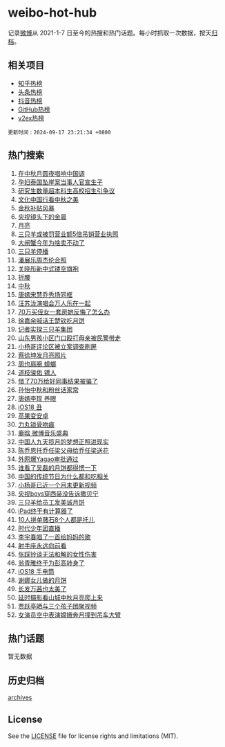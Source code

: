 # weibo-hot-hub

记录[微博](https://www.weibo.com)从 2021-1-7 日至今的热搜和热门话题。每小时抓取一次数据，按天[归档](archives)。

## 相关项目

- [知乎热榜](https://github.com/snaildev/zhihu-hot-hub)
- [头条热榜](https://github.com/snaildev/toutiao-hot-hub)
- [抖音热榜](https://github.com/snaildev/douyin-hot-hub)
- [GitHub热榜](https://github.com/snaildev/github-hot-hub)
- [v2ex热榜](https://github.com/snaildev/v2ex-hot-hub)


`更新时间：2024-09-17 23:21:34 +0800`

## 热门搜索

1. [在中秋月圆夜唱响中国调](https://m.weibo.cn/search?containerid=100103type%3D1%26t%3D10%26q%3D%23%E5%9C%A8%E4%B8%AD%E7%A7%8B%E6%9C%88%E5%9C%86%E5%A4%9C%E5%94%B1%E5%93%8D%E4%B8%AD%E5%9B%BD%E8%B0%83%23&stream_entry_id=51&isnewpage=1&extparam=seat%3D1%26cate%3D10103%26q%3D%2523%25E5%259C%25A8%25E4%25B8%25AD%25E7%25A7%258B%25E6%259C%2588%25E5%259C%2586%25E5%25A4%259C%25E5%2594%25B1%25E5%2593%258D%25E4%25B8%25AD%25E5%259B%25BD%25E8%25B0%2583%2523%26dgr%3D0%26filter_type%3Drealtimehot%26stream_entry_id%3D51%26c_type%3D51%26pos%3D0%26display_time%3D1726586493%26pre_seqid%3D17265864934320123658797)
1. [孕妇泰国坠崖案当事人官宣生子](https://m.weibo.cn/search?containerid=100103type%3D1%26t%3D10%26q%3D%23%E5%AD%95%E5%A6%87%E6%B3%B0%E5%9B%BD%E5%9D%A0%E5%B4%96%E6%A1%88%E5%BD%93%E4%BA%8B%E4%BA%BA%E5%AE%98%E5%AE%A3%E7%94%9F%E5%AD%90%23&stream_entry_id=31&isnewpage=1&extparam=seat%3D1%26realpos%3D1%26q%3D%2523%25E5%25AD%2595%25E5%25A6%2587%25E6%25B3%25B0%25E5%259B%25BD%25E5%259D%25A0%25E5%25B4%2596%25E6%25A1%2588%25E5%25BD%2593%25E4%25BA%258B%25E4%25BA%25BA%25E5%25AE%2598%25E5%25AE%25A3%25E7%2594%259F%25E5%25AD%2590%2523%26dgr%3D0%26filter_type%3Drealtimehot%26c_type%3D31%26flag%3D2%26band_rank%3D1%26cate%3D5001%26stream_entry_id%3D31%26lcate%3D5001%26pos%3D0%26display_time%3D1726586493%26pre_seqid%3D17265864934320123658797)
1. [研究生数量超本科生高校招生引争议](https://m.weibo.cn/search?containerid=100103type%3D1%26t%3D10%26q%3D%23%E7%A0%94%E7%A9%B6%E7%94%9F%E6%95%B0%E9%87%8F%E8%B6%85%E6%9C%AC%E7%A7%91%E7%94%9F%E9%AB%98%E6%A0%A1%E6%8B%9B%E7%94%9F%E5%BC%95%E4%BA%89%E8%AE%AE%23&stream_entry_id=31&isnewpage=1&extparam=seat%3D1%26realpos%3D2%26q%3D%2523%25E7%25A0%2594%25E7%25A9%25B6%25E7%2594%259F%25E6%2595%25B0%25E9%2587%258F%25E8%25B6%2585%25E6%259C%25AC%25E7%25A7%2591%25E7%2594%259F%25E9%25AB%2598%25E6%25A0%25A1%25E6%258B%259B%25E7%2594%259F%25E5%25BC%2595%25E4%25BA%2589%25E8%25AE%25AE%2523%26dgr%3D0%26filter_type%3Drealtimehot%26c_type%3D31%26flag%3D1%26band_rank%3D2%26cate%3D5001%26stream_entry_id%3D31%26lcate%3D5001%26pos%3D1%26display_time%3D1726586493%26pre_seqid%3D17265864934320123658797)
1. [文化中国行看中秋之美](https://m.weibo.cn/search?containerid=100103type%3D1%26t%3D10%26q%3D%23%E6%96%87%E5%8C%96%E4%B8%AD%E5%9B%BD%E8%A1%8C%E7%9C%8B%E4%B8%AD%E7%A7%8B%E4%B9%8B%E7%BE%8E%23&stream_entry_id=31&isnewpage=1&extparam=seat%3D1%26realpos%3D3%26q%3D%2523%25E6%2596%2587%25E5%258C%2596%25E4%25B8%25AD%25E5%259B%25BD%25E8%25A1%258C%25E7%259C%258B%25E4%25B8%25AD%25E7%25A7%258B%25E4%25B9%258B%25E7%25BE%258E%2523%26dgr%3D0%26filter_type%3Drealtimehot%26c_type%3D31%26flag%3D0%26band_rank%3D3%26cate%3D5001%26stream_entry_id%3D31%26lcate%3D5001%26pos%3D2%26display_time%3D1726586493%26pre_seqid%3D17265864934320123658797)
1. [金秋补贴风暴](https://m.weibo.cn/search?containerid=100103type%3D1%26t%3D10%26q%3D%23%E9%87%91%E7%A7%8B%E8%A1%A5%E8%B4%B4%E9%A3%8E%E6%9A%B4%23&stream_entry_id=31&isnewpage=1&extparam=seat%3D1%26q%3D%2523%25E9%2587%2591%25E7%25A7%258B%25E8%25A1%25A5%25E8%25B4%25B4%25E9%25A3%258E%25E6%259A%25B4%2523%26dgr%3D0%26filter_type%3Drealtimehot%26adid%3D255022%26c_type%3D31%26band_rank%3D4%26cate%3D5001%26is_ad_pos%3D1%26stream_entry_id%3D31%26lcate%3D5001%26pos%3D3%26display_time%3D1726586493%26pre_seqid%3D17265864934320123658797)
1. [央视镜头下的金晨](https://m.weibo.cn/search?containerid=100103type%3D1%26t%3D10%26q%3D%23%E5%A4%AE%E8%A7%86%E9%95%9C%E5%A4%B4%E4%B8%8B%E7%9A%84%E9%87%91%E6%99%A8%23&stream_entry_id=31&isnewpage=1&extparam=seat%3D1%26realpos%3D4%26q%3D%2523%25E5%25A4%25AE%25E8%25A7%2586%25E9%2595%259C%25E5%25A4%25B4%25E4%25B8%258B%25E7%259A%2584%25E9%2587%2591%25E6%2599%25A8%2523%26dgr%3D0%26filter_type%3Drealtimehot%26c_type%3D31%26flag%3D1%26band_rank%3D4%26cate%3D5001%26stream_entry_id%3D31%26lcate%3D5001%26pos%3D4%26display_time%3D1726586493%26pre_seqid%3D17265864934320123658797)
1. [月亮](https://m.weibo.cn/search?containerid=100103type%3D1%26t%3D10%26q%3D%E6%9C%88%E4%BA%AE&stream_entry_id=31&isnewpage=1&extparam=seat%3D1%26realpos%3D5%26q%3D%25E6%259C%2588%25E4%25BA%25AE%26dgr%3D0%26filter_type%3Drealtimehot%26c_type%3D31%26flag%3D16%26band_rank%3D5%26cate%3D5001%26stream_entry_id%3D31%26lcate%3D5001%26pos%3D5%26display_time%3D1726586493%26pre_seqid%3D17265864934320123658797)
1. [三只羊或被罚营业额5倍吊销营业执照](https://m.weibo.cn/search?containerid=100103type%3D1%26t%3D10%26q%3D%23%E4%B8%89%E5%8F%AA%E7%BE%8A%E6%88%96%E8%A2%AB%E7%BD%9A%E8%90%A5%E4%B8%9A%E9%A2%9D5%E5%80%8D%E5%90%8A%E9%94%80%E8%90%A5%E4%B8%9A%E6%89%A7%E7%85%A7%23&stream_entry_id=31&isnewpage=1&extparam=seat%3D1%26realpos%3D6%26q%3D%2523%25E4%25B8%2589%25E5%258F%25AA%25E7%25BE%258A%25E6%2588%2596%25E8%25A2%25AB%25E7%25BD%259A%25E8%2590%25A5%25E4%25B8%259A%25E9%25A2%259D5%25E5%2580%258D%25E5%2590%258A%25E9%2594%2580%25E8%2590%25A5%25E4%25B8%259A%25E6%2589%25A7%25E7%2585%25A7%2523%26dgr%3D0%26filter_type%3Drealtimehot%26c_type%3D31%26flag%3D2%26band_rank%3D6%26cate%3D5001%26stream_entry_id%3D31%26lcate%3D5001%26pos%3D6%26display_time%3D1726586493%26pre_seqid%3D17265864934320123658797)
1. [大闸蟹今年为啥卖不动了](https://m.weibo.cn/search?containerid=100103type%3D1%26t%3D10%26q%3D%23%E5%A4%A7%E9%97%B8%E8%9F%B9%E4%BB%8A%E5%B9%B4%E4%B8%BA%E5%95%A5%E5%8D%96%E4%B8%8D%E5%8A%A8%E4%BA%86%23&stream_entry_id=31&isnewpage=1&extparam=seat%3D1%26realpos%3D7%26q%3D%2523%25E5%25A4%25A7%25E9%2597%25B8%25E8%259F%25B9%25E4%25BB%258A%25E5%25B9%25B4%25E4%25B8%25BA%25E5%2595%25A5%25E5%258D%2596%25E4%25B8%258D%25E5%258A%25A8%25E4%25BA%2586%2523%26dgr%3D0%26filter_type%3Drealtimehot%26c_type%3D31%26flag%3D1%26band_rank%3D7%26cate%3D5001%26stream_entry_id%3D31%26lcate%3D5001%26pos%3D7%26display_time%3D1726586493%26pre_seqid%3D17265864934320123658797)
1. [三只羊停播](https://m.weibo.cn/search?containerid=100103type%3D1%26t%3D10%26q%3D%23%E4%B8%89%E5%8F%AA%E7%BE%8A%E5%81%9C%E6%92%AD%23&stream_entry_id=31&isnewpage=1&extparam=seat%3D1%26realpos%3D8%26q%3D%2523%25E4%25B8%2589%25E5%258F%25AA%25E7%25BE%258A%25E5%2581%259C%25E6%2592%25AD%2523%26dgr%3D0%26filter_type%3Drealtimehot%26c_type%3D31%26flag%3D0%26band_rank%3D8%26cate%3D5001%26stream_entry_id%3D31%26lcate%3D5001%26pos%3D8%26display_time%3D1726586493%26pre_seqid%3D17265864934320123658797)
1. [潘展乐周杰伦合照](https://m.weibo.cn/search?containerid=100103type%3D1%26t%3D10%26q%3D%23%E6%BD%98%E5%B1%95%E4%B9%90%E5%91%A8%E6%9D%B0%E4%BC%A6%E5%90%88%E7%85%A7%23&stream_entry_id=31&isnewpage=1&extparam=seat%3D1%26realpos%3D9%26q%3D%2523%25E6%25BD%2598%25E5%25B1%2595%25E4%25B9%2590%25E5%2591%25A8%25E6%259D%25B0%25E4%25BC%25A6%25E5%2590%2588%25E7%2585%25A7%2523%26dgr%3D0%26filter_type%3Drealtimehot%26c_type%3D31%26flag%3D1%26band_rank%3D9%26cate%3D5001%26stream_entry_id%3D31%26lcate%3D5001%26pos%3D9%26display_time%3D1726586493%26pre_seqid%3D17265864934320123658797)
1. [关晓彤新中式镂空旗袍](https://m.weibo.cn/search?containerid=100103type%3D1%26t%3D10%26q%3D%23%E5%85%B3%E6%99%93%E5%BD%A4%E6%96%B0%E4%B8%AD%E5%BC%8F%E9%95%82%E7%A9%BA%E6%97%97%E8%A2%8D%23&stream_entry_id=31&isnewpage=1&extparam=seat%3D1%26realpos%3D10%26q%3D%2523%25E5%2585%25B3%25E6%2599%2593%25E5%25BD%25A4%25E6%2596%25B0%25E4%25B8%25AD%25E5%25BC%258F%25E9%2595%2582%25E7%25A9%25BA%25E6%2597%2597%25E8%25A2%258D%2523%26dgr%3D0%26filter_type%3Drealtimehot%26c_type%3D31%26flag%3D1%26band_rank%3D10%26cate%3D5001%26stream_entry_id%3D31%26lcate%3D5001%26pos%3D10%26display_time%3D1726586493%26pre_seqid%3D17265864934320123658797)
1. [折腰](https://m.weibo.cn/search?containerid=100103type%3D1%26t%3D10%26q%3D%E6%8A%98%E8%85%B0&stream_entry_id=31&isnewpage=1&extparam=seat%3D1%26realpos%3D11%26q%3D%25E6%258A%2598%25E8%2585%25B0%26dgr%3D0%26filter_type%3Drealtimehot%26c_type%3D31%26flag%3D2%26band_rank%3D11%26cate%3D5001%26stream_entry_id%3D31%26lcate%3D5001%26pos%3D11%26display_time%3D1726586493%26pre_seqid%3D17265864934320123658797)
1. [中秋](https://m.weibo.cn/search?containerid=100103type%3D1%26t%3D10%26q%3D%E4%B8%AD%E7%A7%8B&stream_entry_id=31&isnewpage=1&extparam=seat%3D1%26realpos%3D12%26q%3D%25E4%25B8%25AD%25E7%25A7%258B%26dgr%3D0%26filter_type%3Drealtimehot%26c_type%3D31%26flag%3D0%26band_rank%3D12%26cate%3D5001%26stream_entry_id%3D31%26lcate%3D5001%26pos%3D12%26display_time%3D1726586493%26pre_seqid%3D17265864934320123658797)
1. [唐嫣宋慧乔秀场同框](https://m.weibo.cn/search?containerid=100103type%3D1%26t%3D10%26q%3D%23%E5%94%90%E5%AB%A3%E5%AE%8B%E6%85%A7%E4%B9%94%E7%A7%80%E5%9C%BA%E5%90%8C%E6%A1%86%23&stream_entry_id=31&isnewpage=1&extparam=seat%3D1%26realpos%3D13%26q%3D%2523%25E5%2594%2590%25E5%25AB%25A3%25E5%25AE%258B%25E6%2585%25A7%25E4%25B9%2594%25E7%25A7%2580%25E5%259C%25BA%25E5%2590%258C%25E6%25A1%2586%2523%26dgr%3D0%26filter_type%3Drealtimehot%26c_type%3D31%26flag%3D1%26band_rank%3D13%26cate%3D5001%26stream_entry_id%3D31%26lcate%3D5001%26pos%3D13%26display_time%3D1726586493%26pre_seqid%3D17265864934320123658797)
1. [汪苏泷演唱会万人乐在一起](https://m.weibo.cn/search?containerid=100103type%3D1%26t%3D10%26q%3D%23%E6%B1%AA%E8%8B%8F%E6%B3%B7%E6%BC%94%E5%94%B1%E4%BC%9A%E4%B8%87%E4%BA%BA%E4%B9%90%E5%9C%A8%E4%B8%80%E8%B5%B7%23&stream_entry_id=31&isnewpage=1&extparam=seat%3D1%26realpos%3D14%26q%3D%2523%25E6%25B1%25AA%25E8%258B%258F%25E6%25B3%25B7%25E6%25BC%2594%25E5%2594%25B1%25E4%25BC%259A%25E4%25B8%2587%25E4%25BA%25BA%25E4%25B9%2590%25E5%259C%25A8%25E4%25B8%2580%25E8%25B5%25B7%2523%26dgr%3D0%26filter_type%3Drealtimehot%26adid%3D255385%26c_type%3D31%26flag%3D0%26band_rank%3D14%26cate%3D5001%26stream_entry_id%3D31%26lcate%3D5001%26pos%3D14%26display_time%3D1726586493%26pre_seqid%3D17265864934320123658797)
1. [70万买侄女一套房她反悔了怎么办](https://m.weibo.cn/search?containerid=100103type%3D1%26t%3D10%26q%3D%2370%E4%B8%87%E4%B9%B0%E4%BE%84%E5%A5%B3%E4%B8%80%E5%A5%97%E6%88%BF%E5%A5%B9%E5%8F%8D%E6%82%94%E4%BA%86%E6%80%8E%E4%B9%88%E5%8A%9E%23&stream_entry_id=31&isnewpage=1&extparam=seat%3D1%26realpos%3D15%26q%3D%252370%25E4%25B8%2587%25E4%25B9%25B0%25E4%25BE%2584%25E5%25A5%25B3%25E4%25B8%2580%25E5%25A5%2597%25E6%2588%25BF%25E5%25A5%25B9%25E5%258F%258D%25E6%2582%2594%25E4%25BA%2586%25E6%2580%258E%25E4%25B9%2588%25E5%258A%259E%2523%26dgr%3D0%26filter_type%3Drealtimehot%26c_type%3D31%26flag%3D0%26band_rank%3D15%26cate%3D5001%26stream_entry_id%3D31%26lcate%3D5001%26pos%3D15%26display_time%3D1726586493%26pre_seqid%3D17265864934320123658797)
1. [徐嘉余喊话王楚钦吃月饼](https://m.weibo.cn/search?containerid=100103type%3D1%26t%3D10%26q%3D%23%E5%BE%90%E5%98%89%E4%BD%99%E5%96%8A%E8%AF%9D%E7%8E%8B%E6%A5%9A%E9%92%A6%E5%90%83%E6%9C%88%E9%A5%BC%23&stream_entry_id=31&isnewpage=1&extparam=seat%3D1%26realpos%3D16%26q%3D%2523%25E5%25BE%2590%25E5%2598%2589%25E4%25BD%2599%25E5%2596%258A%25E8%25AF%259D%25E7%258E%258B%25E6%25A5%259A%25E9%2592%25A6%25E5%2590%2583%25E6%259C%2588%25E9%25A5%25BC%2523%26dgr%3D0%26filter_type%3Drealtimehot%26c_type%3D31%26flag%3D1%26band_rank%3D16%26cate%3D5001%26stream_entry_id%3D31%26lcate%3D5001%26pos%3D16%26display_time%3D1726586493%26pre_seqid%3D17265864934320123658797)
1. [记者实探三只羊集团](https://m.weibo.cn/search?containerid=100103type%3D1%26t%3D10%26q%3D%23%E8%AE%B0%E8%80%85%E5%AE%9E%E6%8E%A2%E4%B8%89%E5%8F%AA%E7%BE%8A%E9%9B%86%E5%9B%A2%23&stream_entry_id=31&isnewpage=1&extparam=seat%3D1%26realpos%3D17%26q%3D%2523%25E8%25AE%25B0%25E8%2580%2585%25E5%25AE%259E%25E6%258E%25A2%25E4%25B8%2589%25E5%258F%25AA%25E7%25BE%258A%25E9%259B%2586%25E5%259B%25A2%2523%26dgr%3D0%26filter_type%3Drealtimehot%26c_type%3D31%26flag%3D0%26band_rank%3D17%26cate%3D5001%26stream_entry_id%3D31%26lcate%3D5001%26pos%3D17%26display_time%3D1726586493%26pre_seqid%3D17265864934320123658797)
1. [山东男孩小区门口殴打母亲被民警带走](https://m.weibo.cn/search?containerid=100103type%3D1%26t%3D10%26q%3D%23%E5%B1%B1%E4%B8%9C%E7%94%B7%E5%AD%A9%E5%B0%8F%E5%8C%BA%E9%97%A8%E5%8F%A3%E6%AE%B4%E6%89%93%E6%AF%8D%E4%BA%B2%E8%A2%AB%E6%B0%91%E8%AD%A6%E5%B8%A6%E8%B5%B0%23&stream_entry_id=31&isnewpage=1&extparam=seat%3D1%26realpos%3D18%26q%3D%2523%25E5%25B1%25B1%25E4%25B8%259C%25E7%2594%25B7%25E5%25AD%25A9%25E5%25B0%258F%25E5%258C%25BA%25E9%2597%25A8%25E5%258F%25A3%25E6%25AE%25B4%25E6%2589%2593%25E6%25AF%258D%25E4%25BA%25B2%25E8%25A2%25AB%25E6%25B0%2591%25E8%25AD%25A6%25E5%25B8%25A6%25E8%25B5%25B0%2523%26dgr%3D0%26filter_type%3Drealtimehot%26c_type%3D31%26flag%3D0%26band_rank%3D18%26cate%3D5001%26stream_entry_id%3D31%26lcate%3D5001%26pos%3D18%26display_time%3D1726586493%26pre_seqid%3D17265864934320123658797)
1. [小杨哥评论区被立案调查刷屏](https://m.weibo.cn/search?containerid=100103type%3D1%26t%3D10%26q%3D%23%E5%B0%8F%E6%9D%A8%E5%93%A5%E8%AF%84%E8%AE%BA%E5%8C%BA%E8%A2%AB%E7%AB%8B%E6%A1%88%E8%B0%83%E6%9F%A5%E5%88%B7%E5%B1%8F%23&stream_entry_id=31&isnewpage=1&extparam=seat%3D1%26realpos%3D19%26q%3D%2523%25E5%25B0%258F%25E6%259D%25A8%25E5%2593%25A5%25E8%25AF%2584%25E8%25AE%25BA%25E5%258C%25BA%25E8%25A2%25AB%25E7%25AB%258B%25E6%25A1%2588%25E8%25B0%2583%25E6%259F%25A5%25E5%2588%25B7%25E5%25B1%258F%2523%26dgr%3D0%26filter_type%3Drealtimehot%26c_type%3D31%26flag%3D0%26band_rank%3D19%26cate%3D5001%26stream_entry_id%3D31%26lcate%3D5001%26pos%3D19%26display_time%3D1726586493%26pre_seqid%3D17265864934320123658797)
1. [蔡徐坤发月亮照片](https://m.weibo.cn/search?containerid=100103type%3D1%26t%3D10%26q%3D%E8%94%A1%E5%BE%90%E5%9D%A4%E5%8F%91%E6%9C%88%E4%BA%AE%E7%85%A7%E7%89%87&stream_entry_id=31&isnewpage=1&extparam=seat%3D1%26realpos%3D20%26q%3D%25E8%2594%25A1%25E5%25BE%2590%25E5%259D%25A4%25E5%258F%2591%25E6%259C%2588%25E4%25BA%25AE%25E7%2585%25A7%25E7%2589%2587%26dgr%3D0%26filter_type%3Drealtimehot%26c_type%3D31%26flag%3D0%26band_rank%3D20%26cate%3D5001%26stream_entry_id%3D31%26lcate%3D5001%26pos%3D20%26display_time%3D1726586493%26pre_seqid%3D17265864934320123658797)
1. [周也肩膀 蟑螂](https://m.weibo.cn/search?containerid=100103type%3D1%26t%3D10%26q%3D%E5%91%A8%E4%B9%9F%E8%82%A9%E8%86%80+%E8%9F%91%E8%9E%82&stream_entry_id=31&isnewpage=1&extparam=seat%3D1%26realpos%3D21%26q%3D%25E5%2591%25A8%25E4%25B9%259F%25E8%2582%25A9%25E8%2586%2580%2520%25E8%259F%2591%25E8%259E%2582%26dgr%3D0%26filter_type%3Drealtimehot%26c_type%3D31%26flag%3D0%26band_rank%3D21%26cate%3D5001%26stream_entry_id%3D31%26lcate%3D5001%26pos%3D21%26display_time%3D1726586493%26pre_seqid%3D17265864934320123658797)
1. [道枝骏佑 镖人](https://m.weibo.cn/search?containerid=100103type%3D1%26t%3D10%26q%3D%E9%81%93%E6%9E%9D%E9%AA%8F%E4%BD%91+%E9%95%96%E4%BA%BA&stream_entry_id=31&isnewpage=1&extparam=seat%3D1%26realpos%3D22%26q%3D%25E9%2581%2593%25E6%259E%259D%25E9%25AA%258F%25E4%25BD%2591%2520%25E9%2595%2596%25E4%25BA%25BA%26dgr%3D0%26filter_type%3Drealtimehot%26c_type%3D31%26flag%3D1%26band_rank%3D22%26cate%3D5001%26stream_entry_id%3D31%26lcate%3D5001%26pos%3D22%26display_time%3D1726586493%26pre_seqid%3D17265864934320123658797)
1. [借了70万给好同事结果被骗了](https://m.weibo.cn/search?containerid=100103type%3D1%26t%3D10%26q%3D%23%E5%80%9F%E4%BA%8670%E4%B8%87%E7%BB%99%E5%A5%BD%E5%90%8C%E4%BA%8B%E7%BB%93%E6%9E%9C%E8%A2%AB%E9%AA%97%E4%BA%86%23&stream_entry_id=31&isnewpage=1&extparam=seat%3D1%26realpos%3D23%26q%3D%2523%25E5%2580%259F%25E4%25BA%258670%25E4%25B8%2587%25E7%25BB%2599%25E5%25A5%25BD%25E5%2590%258C%25E4%25BA%258B%25E7%25BB%2593%25E6%259E%259C%25E8%25A2%25AB%25E9%25AA%2597%25E4%25BA%2586%2523%26dgr%3D0%26filter_type%3Drealtimehot%26c_type%3D31%26flag%3D0%26band_rank%3D23%26cate%3D5001%26stream_entry_id%3D31%26lcate%3D5001%26pos%3D23%26display_time%3D1726586493%26pre_seqid%3D17265864934320123658797)
1. [孙怡中秋和粉丝话家常](https://m.weibo.cn/search?containerid=100103type%3D1%26t%3D10%26q%3D%E5%AD%99%E6%80%A1%E4%B8%AD%E7%A7%8B%E5%92%8C%E7%B2%89%E4%B8%9D%E8%AF%9D%E5%AE%B6%E5%B8%B8&stream_entry_id=31&isnewpage=1&extparam=seat%3D1%26realpos%3D24%26q%3D%25E5%25AD%2599%25E6%2580%25A1%25E4%25B8%25AD%25E7%25A7%258B%25E5%2592%258C%25E7%25B2%2589%25E4%25B8%259D%25E8%25AF%259D%25E5%25AE%25B6%25E5%25B8%25B8%26dgr%3D0%26filter_type%3Drealtimehot%26c_type%3D31%26flag%3D1%26band_rank%3D24%26cate%3D5001%26stream_entry_id%3D31%26lcate%3D5001%26pos%3D24%26display_time%3D1726586493%26pre_seqid%3D17265864934320123658797)
1. [唐嫣李现 养眼](https://m.weibo.cn/search?containerid=100103type%3D1%26t%3D10%26q%3D%E5%94%90%E5%AB%A3%E6%9D%8E%E7%8E%B0+%E5%85%BB%E7%9C%BC&stream_entry_id=31&isnewpage=1&extparam=seat%3D1%26realpos%3D25%26q%3D%25E5%2594%2590%25E5%25AB%25A3%25E6%259D%258E%25E7%258E%25B0%2520%25E5%2585%25BB%25E7%259C%25BC%26dgr%3D0%26filter_type%3Drealtimehot%26c_type%3D31%26flag%3D0%26band_rank%3D25%26cate%3D5001%26stream_entry_id%3D31%26lcate%3D5001%26pos%3D25%26display_time%3D1726586493%26pre_seqid%3D17265864934320123658797)
1. [iOS18 丑](https://m.weibo.cn/search?containerid=100103type%3D1%26t%3D10%26q%3DiOS18+%E4%B8%91&stream_entry_id=31&isnewpage=1&extparam=seat%3D1%26realpos%3D26%26q%3DiOS18%2520%25E4%25B8%2591%26dgr%3D0%26filter_type%3Drealtimehot%26c_type%3D31%26flag%3D0%26band_rank%3D26%26cate%3D5001%26stream_entry_id%3D31%26lcate%3D5001%26pos%3D26%26display_time%3D1726586493%26pre_seqid%3D17265864934320123658797)
1. [苹果变安卓](https://m.weibo.cn/search?containerid=100103type%3D1%26t%3D10%26q%3D%E8%8B%B9%E6%9E%9C%E5%8F%98%E5%AE%89%E5%8D%93&stream_entry_id=31&isnewpage=1&extparam=seat%3D1%26realpos%3D27%26q%3D%25E8%258B%25B9%25E6%259E%259C%25E5%258F%2598%25E5%25AE%2589%25E5%258D%2593%26dgr%3D0%26filter_type%3Drealtimehot%26c_type%3D31%26flag%3D1%26band_rank%3D27%26cate%3D5001%26stream_entry_id%3D31%26lcate%3D5001%26pos%3D27%26display_time%3D1726586493%26pre_seqid%3D17265864934320123658797)
1. [力丸锁骨吻痕](https://m.weibo.cn/search?containerid=100103type%3D1%26t%3D10%26q%3D%E5%8A%9B%E4%B8%B8%E9%94%81%E9%AA%A8%E5%90%BB%E7%97%95&stream_entry_id=31&isnewpage=1&extparam=seat%3D1%26realpos%3D28%26q%3D%25E5%258A%259B%25E4%25B8%25B8%25E9%2594%2581%25E9%25AA%25A8%25E5%2590%25BB%25E7%2597%2595%26dgr%3D0%26filter_type%3Drealtimehot%26c_type%3D31%26flag%3D1%26band_rank%3D28%26cate%3D5001%26stream_entry_id%3D31%26lcate%3D5001%26pos%3D28%26display_time%3D1726586493%26pre_seqid%3D17265864934320123658797)
1. [鹿晗 微博音乐盛典](https://m.weibo.cn/search?containerid=100103type%3D1%26t%3D10%26q%3D%E9%B9%BF%E6%99%97+%E5%BE%AE%E5%8D%9A%E9%9F%B3%E4%B9%90%E7%9B%9B%E5%85%B8&stream_entry_id=31&isnewpage=1&extparam=seat%3D1%26realpos%3D29%26q%3D%25E9%25B9%25BF%25E6%2599%2597%2520%25E5%25BE%25AE%25E5%258D%259A%25E9%259F%25B3%25E4%25B9%2590%25E7%259B%259B%25E5%2585%25B8%26dgr%3D0%26filter_type%3Drealtimehot%26c_type%3D31%26flag%3D1%26band_rank%3D29%26cate%3D5001%26stream_entry_id%3D31%26lcate%3D5001%26pos%3D29%26display_time%3D1726586493%26pre_seqid%3D17265864934320123658797)
1. [中国人九天揽月的梦想正照进现实](https://m.weibo.cn/search?containerid=100103type%3D1%26t%3D10%26q%3D%23%E4%B8%AD%E5%9B%BD%E4%BA%BA%E4%B9%9D%E5%A4%A9%E6%8F%BD%E6%9C%88%E7%9A%84%E6%A2%A6%E6%83%B3%E6%AD%A3%E7%85%A7%E8%BF%9B%E7%8E%B0%E5%AE%9E%23&stream_entry_id=31&isnewpage=1&extparam=seat%3D1%26realpos%3D30%26q%3D%2523%25E4%25B8%25AD%25E5%259B%25BD%25E4%25BA%25BA%25E4%25B9%259D%25E5%25A4%25A9%25E6%258F%25BD%25E6%259C%2588%25E7%259A%2584%25E6%25A2%25A6%25E6%2583%25B3%25E6%25AD%25A3%25E7%2585%25A7%25E8%25BF%259B%25E7%258E%25B0%25E5%25AE%259E%2523%26dgr%3D0%26filter_type%3Drealtimehot%26c_type%3D31%26flag%3D0%26band_rank%3D30%26cate%3D5001%26stream_entry_id%3D31%26lcate%3D5001%26pos%3D30%26display_time%3D1726586493%26pre_seqid%3D17265864934320123658797)
1. [陈乔恩托乔任梁父母给乔任梁送花](https://m.weibo.cn/search?containerid=100103type%3D1%26t%3D10%26q%3D%23%E9%99%88%E4%B9%94%E6%81%A9%E6%89%98%E4%B9%94%E4%BB%BB%E6%A2%81%E7%88%B6%E6%AF%8D%E7%BB%99%E4%B9%94%E4%BB%BB%E6%A2%81%E9%80%81%E8%8A%B1%23&stream_entry_id=31&isnewpage=1&extparam=seat%3D1%26realpos%3D31%26q%3D%2523%25E9%2599%2588%25E4%25B9%2594%25E6%2581%25A9%25E6%2589%2598%25E4%25B9%2594%25E4%25BB%25BB%25E6%25A2%2581%25E7%2588%25B6%25E6%25AF%258D%25E7%25BB%2599%25E4%25B9%2594%25E4%25BB%25BB%25E6%25A2%2581%25E9%2580%2581%25E8%258A%25B1%2523%26dgr%3D0%26filter_type%3Drealtimehot%26c_type%3D31%26flag%3D0%26band_rank%3D31%26cate%3D5001%26stream_entry_id%3D31%26lcate%3D5001%26pos%3D31%26display_time%3D1726586493%26pre_seqid%3D17265864934320123658797)
1. [外网爆Yagao审批通过](https://m.weibo.cn/search?containerid=100103type%3D1%26t%3D10%26q%3D%23%E5%A4%96%E7%BD%91%E7%88%86Yagao%E5%AE%A1%E6%89%B9%E9%80%9A%E8%BF%87%23&stream_entry_id=31&isnewpage=1&extparam=seat%3D1%26realpos%3D32%26q%3D%2523%25E5%25A4%2596%25E7%25BD%2591%25E7%2588%2586Yagao%25E5%25AE%25A1%25E6%2589%25B9%25E9%2580%259A%25E8%25BF%2587%2523%26dgr%3D0%26filter_type%3Drealtimehot%26c_type%3D31%26flag%3D1%26band_rank%3D32%26cate%3D5001%26stream_entry_id%3D31%26lcate%3D5001%26pos%3D32%26display_time%3D1726586493%26pre_seqid%3D17265864934320123658797)
1. [谁看了吴磊的月饼都得愣一下](https://m.weibo.cn/search?containerid=100103type%3D1%26t%3D10%26q%3D%E8%B0%81%E7%9C%8B%E4%BA%86%E5%90%B4%E7%A3%8A%E7%9A%84%E6%9C%88%E9%A5%BC%E9%83%BD%E5%BE%97%E6%84%A3%E4%B8%80%E4%B8%8B&stream_entry_id=31&isnewpage=1&extparam=seat%3D1%26realpos%3D33%26q%3D%25E8%25B0%2581%25E7%259C%258B%25E4%25BA%2586%25E5%2590%25B4%25E7%25A3%258A%25E7%259A%2584%25E6%259C%2588%25E9%25A5%25BC%25E9%2583%25BD%25E5%25BE%2597%25E6%2584%25A3%25E4%25B8%2580%25E4%25B8%258B%26dgr%3D0%26filter_type%3Drealtimehot%26c_type%3D31%26flag%3D0%26band_rank%3D33%26cate%3D5001%26stream_entry_id%3D31%26lcate%3D5001%26pos%3D33%26display_time%3D1726586493%26pre_seqid%3D17265864934320123658797)
1. [中国的传统节日为什么都和吃相关](https://m.weibo.cn/search?containerid=100103type%3D1%26t%3D10%26q%3D%23%E4%B8%AD%E5%9B%BD%E7%9A%84%E4%BC%A0%E7%BB%9F%E8%8A%82%E6%97%A5%E4%B8%BA%E4%BB%80%E4%B9%88%E9%83%BD%E5%92%8C%E5%90%83%E7%9B%B8%E5%85%B3%23&stream_entry_id=31&isnewpage=1&extparam=seat%3D1%26realpos%3D34%26q%3D%2523%25E4%25B8%25AD%25E5%259B%25BD%25E7%259A%2584%25E4%25BC%25A0%25E7%25BB%259F%25E8%258A%2582%25E6%2597%25A5%25E4%25B8%25BA%25E4%25BB%2580%25E4%25B9%2588%25E9%2583%25BD%25E5%2592%258C%25E5%2590%2583%25E7%259B%25B8%25E5%2585%25B3%2523%26dgr%3D0%26filter_type%3Drealtimehot%26c_type%3D31%26flag%3D0%26band_rank%3D34%26cate%3D5001%26stream_entry_id%3D31%26lcate%3D5001%26pos%3D34%26display_time%3D1726586493%26pre_seqid%3D17265864934320123658797)
1. [小杨哥已近一个月未更新视频](https://m.weibo.cn/search?containerid=100103type%3D1%26t%3D10%26q%3D%23%E5%B0%8F%E6%9D%A8%E5%93%A5%E5%B7%B2%E8%BF%91%E4%B8%80%E4%B8%AA%E6%9C%88%E6%9C%AA%E6%9B%B4%E6%96%B0%E8%A7%86%E9%A2%91%23&stream_entry_id=31&isnewpage=1&extparam=seat%3D1%26realpos%3D35%26q%3D%2523%25E5%25B0%258F%25E6%259D%25A8%25E5%2593%25A5%25E5%25B7%25B2%25E8%25BF%2591%25E4%25B8%2580%25E4%25B8%25AA%25E6%259C%2588%25E6%259C%25AA%25E6%259B%25B4%25E6%2596%25B0%25E8%25A7%2586%25E9%25A2%2591%2523%26dgr%3D0%26filter_type%3Drealtimehot%26c_type%3D31%26flag%3D0%26band_rank%3D35%26cate%3D5001%26stream_entry_id%3D31%26lcate%3D5001%26pos%3D35%26display_time%3D1726586493%26pre_seqid%3D17265864934320123658797)
1. [央视boys穿西装没告诉撒贝宁](https://m.weibo.cn/search?containerid=100103type%3D1%26t%3D10%26q%3D%E5%A4%AE%E8%A7%86boys%E7%A9%BF%E8%A5%BF%E8%A3%85%E6%B2%A1%E5%91%8A%E8%AF%89%E6%92%92%E8%B4%9D%E5%AE%81&stream_entry_id=31&isnewpage=1&extparam=seat%3D1%26realpos%3D36%26q%3D%25E5%25A4%25AE%25E8%25A7%2586boys%25E7%25A9%25BF%25E8%25A5%25BF%25E8%25A3%2585%25E6%25B2%25A1%25E5%2591%258A%25E8%25AF%2589%25E6%2592%2592%25E8%25B4%259D%25E5%25AE%2581%26dgr%3D0%26filter_type%3Drealtimehot%26c_type%3D31%26flag%3D1%26band_rank%3D36%26cate%3D5001%26stream_entry_id%3D31%26lcate%3D5001%26pos%3D36%26display_time%3D1726586493%26pre_seqid%3D17265864934320123658797)
1. [三只羊给员工发美诚月饼](https://m.weibo.cn/search?containerid=100103type%3D1%26t%3D10%26q%3D%23%E4%B8%89%E5%8F%AA%E7%BE%8A%E7%BB%99%E5%91%98%E5%B7%A5%E5%8F%91%E7%BE%8E%E8%AF%9A%E6%9C%88%E9%A5%BC%23&stream_entry_id=31&isnewpage=1&extparam=seat%3D1%26realpos%3D37%26q%3D%2523%25E4%25B8%2589%25E5%258F%25AA%25E7%25BE%258A%25E7%25BB%2599%25E5%2591%2598%25E5%25B7%25A5%25E5%258F%2591%25E7%25BE%258E%25E8%25AF%259A%25E6%259C%2588%25E9%25A5%25BC%2523%26dgr%3D0%26filter_type%3Drealtimehot%26c_type%3D31%26flag%3D0%26band_rank%3D37%26cate%3D5001%26stream_entry_id%3D31%26lcate%3D5001%26pos%3D37%26display_time%3D1726586493%26pre_seqid%3D17265864934320123658797)
1. [iPad终于有计算器了](https://m.weibo.cn/search?containerid=100103type%3D1%26t%3D10%26q%3DiPad%E7%BB%88%E4%BA%8E%E6%9C%89%E8%AE%A1%E7%AE%97%E5%99%A8%E4%BA%86&stream_entry_id=31&isnewpage=1&extparam=seat%3D1%26realpos%3D38%26q%3DiPad%25E7%25BB%2588%25E4%25BA%258E%25E6%259C%2589%25E8%25AE%25A1%25E7%25AE%2597%25E5%2599%25A8%25E4%25BA%2586%26dgr%3D0%26filter_type%3Drealtimehot%26c_type%3D31%26flag%3D1%26band_rank%3D38%26cate%3D5001%26stream_entry_id%3D31%26lcate%3D5001%26pos%3D38%26display_time%3D1726586493%26pre_seqid%3D17265864934320123658797)
1. [10人拼单赌石8个人都是托儿](https://m.weibo.cn/search?containerid=100103type%3D1%26t%3D10%26q%3D%2310%E4%BA%BA%E6%8B%BC%E5%8D%95%E8%B5%8C%E7%9F%B38%E4%B8%AA%E4%BA%BA%E9%83%BD%E6%98%AF%E6%89%98%E5%84%BF%23&stream_entry_id=31&isnewpage=1&extparam=seat%3D1%26realpos%3D39%26q%3D%252310%25E4%25BA%25BA%25E6%258B%25BC%25E5%258D%2595%25E8%25B5%258C%25E7%259F%25B38%25E4%25B8%25AA%25E4%25BA%25BA%25E9%2583%25BD%25E6%2598%25AF%25E6%2589%2598%25E5%2584%25BF%2523%26dgr%3D0%26filter_type%3Drealtimehot%26c_type%3D31%26flag%3D1%26band_rank%3D39%26cate%3D5001%26stream_entry_id%3D31%26lcate%3D5001%26pos%3D39%26display_time%3D1726586493%26pre_seqid%3D17265864934320123658797)
1. [时代少年团直播](https://m.weibo.cn/search?containerid=100103type%3D1%26t%3D10%26q%3D%E6%97%B6%E4%BB%A3%E5%B0%91%E5%B9%B4%E5%9B%A2%E7%9B%B4%E6%92%AD&stream_entry_id=31&isnewpage=1&extparam=seat%3D1%26realpos%3D40%26q%3D%25E6%2597%25B6%25E4%25BB%25A3%25E5%25B0%2591%25E5%25B9%25B4%25E5%259B%25A2%25E7%259B%25B4%25E6%2592%25AD%26dgr%3D0%26filter_type%3Drealtimehot%26c_type%3D31%26flag%3D0%26band_rank%3D40%26cate%3D5001%26stream_entry_id%3D31%26lcate%3D5001%26pos%3D40%26display_time%3D1726586493%26pre_seqid%3D17265864934320123658797)
1. [李宇春唱了一首给妈妈的歌](https://m.weibo.cn/search?containerid=100103type%3D1%26t%3D10%26q%3D%23%E6%9D%8E%E5%AE%87%E6%98%A5%E5%94%B1%E4%BA%86%E4%B8%80%E9%A6%96%E7%BB%99%E5%A6%88%E5%A6%88%E7%9A%84%E6%AD%8C%23&stream_entry_id=31&isnewpage=1&extparam=seat%3D1%26realpos%3D41%26q%3D%2523%25E6%259D%258E%25E5%25AE%2587%25E6%2598%25A5%25E5%2594%25B1%25E4%25BA%2586%25E4%25B8%2580%25E9%25A6%2596%25E7%25BB%2599%25E5%25A6%2588%25E5%25A6%2588%25E7%259A%2584%25E6%25AD%258C%2523%26dgr%3D0%26filter_type%3Drealtimehot%26c_type%3D31%26flag%3D32768%26band_rank%3D41%26cate%3D5001%26stream_entry_id%3D31%26lcate%3D5001%26pos%3D41%26display_time%3D1726586493%26pre_seqid%3D17265864934320123658797)
1. [射手座永远向前看](https://m.weibo.cn/search?containerid=100103type%3D1%26t%3D10%26q%3D%E5%B0%84%E6%89%8B%E5%BA%A7%E6%B0%B8%E8%BF%9C%E5%90%91%E5%89%8D%E7%9C%8B&stream_entry_id=31&isnewpage=1&extparam=seat%3D1%26realpos%3D42%26q%3D%25E5%25B0%2584%25E6%2589%258B%25E5%25BA%25A7%25E6%25B0%25B8%25E8%25BF%259C%25E5%2590%2591%25E5%2589%258D%25E7%259C%258B%26dgr%3D0%26filter_type%3Drealtimehot%26c_type%3D31%26flag%3D1%26band_rank%3D42%26cate%3D5001%26stream_entry_id%3D31%26lcate%3D5001%26pos%3D42%26display_time%3D1726586493%26pre_seqid%3D17265864934320123658797)
1. [张踩铃谈无法和解的女性伤害](https://m.weibo.cn/search?containerid=100103type%3D1%26t%3D10%26q%3D%E5%BC%A0%E8%B8%A9%E9%93%83%E8%B0%88%E6%97%A0%E6%B3%95%E5%92%8C%E8%A7%A3%E7%9A%84%E5%A5%B3%E6%80%A7%E4%BC%A4%E5%AE%B3&stream_entry_id=31&isnewpage=1&extparam=seat%3D1%26realpos%3D43%26q%3D%25E5%25BC%25A0%25E8%25B8%25A9%25E9%2593%2583%25E8%25B0%2588%25E6%2597%25A0%25E6%25B3%2595%25E5%2592%258C%25E8%25A7%25A3%25E7%259A%2584%25E5%25A5%25B3%25E6%2580%25A7%25E4%25BC%25A4%25E5%25AE%25B3%26dgr%3D0%26filter_type%3Drealtimehot%26c_type%3D31%26flag%3D1%26band_rank%3D43%26cate%3D5001%26stream_entry_id%3D31%26lcate%3D5001%26pos%3D43%26display_time%3D1726586493%26pre_seqid%3D17265864934320123658797)
1. [翁青雅终于为彭高转身了](https://m.weibo.cn/search?containerid=100103type%3D1%26t%3D10%26q%3D%23%E7%BF%81%E9%9D%92%E9%9B%85%E7%BB%88%E4%BA%8E%E4%B8%BA%E5%BD%AD%E9%AB%98%E8%BD%AC%E8%BA%AB%E4%BA%86%23&stream_entry_id=31&isnewpage=1&extparam=seat%3D1%26realpos%3D44%26q%3D%2523%25E7%25BF%2581%25E9%259D%2592%25E9%259B%2585%25E7%25BB%2588%25E4%25BA%258E%25E4%25B8%25BA%25E5%25BD%25AD%25E9%25AB%2598%25E8%25BD%25AC%25E8%25BA%25AB%25E4%25BA%2586%2523%26dgr%3D0%26filter_type%3Drealtimehot%26c_type%3D31%26flag%3D1%26band_rank%3D44%26cate%3D5001%26stream_entry_id%3D31%26lcate%3D5001%26pos%3D44%26display_time%3D1726586493%26pre_seqid%3D17265864934320123658797)
1. [iOS18 手电筒](https://m.weibo.cn/search?containerid=100103type%3D1%26t%3D10%26q%3DiOS18+%E6%89%8B%E7%94%B5%E7%AD%92&stream_entry_id=31&isnewpage=1&extparam=seat%3D1%26realpos%3D45%26q%3DiOS18%2520%25E6%2589%258B%25E7%2594%25B5%25E7%25AD%2592%26dgr%3D0%26filter_type%3Drealtimehot%26c_type%3D31%26flag%3D1%26band_rank%3D45%26cate%3D5001%26stream_entry_id%3D31%26lcate%3D5001%26pos%3D45%26display_time%3D1726586493%26pre_seqid%3D17265864934320123658797)
1. [谢娜女儿做的月饼](https://m.weibo.cn/search?containerid=100103type%3D1%26t%3D10%26q%3D%23%E8%B0%A2%E5%A8%9C%E5%A5%B3%E5%84%BF%E5%81%9A%E7%9A%84%E6%9C%88%E9%A5%BC%23&stream_entry_id=31&isnewpage=1&extparam=seat%3D1%26realpos%3D46%26q%3D%2523%25E8%25B0%25A2%25E5%25A8%259C%25E5%25A5%25B3%25E5%2584%25BF%25E5%2581%259A%25E7%259A%2584%25E6%259C%2588%25E9%25A5%25BC%2523%26dgr%3D0%26filter_type%3Drealtimehot%26c_type%3D31%26flag%3D1%26band_rank%3D46%26cate%3D5001%26stream_entry_id%3D31%26lcate%3D5001%26pos%3D46%26display_time%3D1726586493%26pre_seqid%3D17265864934320123658797)
1. [长发万茜也太美了](https://m.weibo.cn/search?containerid=100103type%3D1%26t%3D10%26q%3D%E9%95%BF%E5%8F%91%E4%B8%87%E8%8C%9C%E4%B9%9F%E5%A4%AA%E7%BE%8E%E4%BA%86&stream_entry_id=31&isnewpage=1&extparam=seat%3D1%26realpos%3D47%26q%3D%25E9%2595%25BF%25E5%258F%2591%25E4%25B8%2587%25E8%258C%259C%25E4%25B9%259F%25E5%25A4%25AA%25E7%25BE%258E%25E4%25BA%2586%26dgr%3D0%26filter_type%3Drealtimehot%26c_type%3D31%26flag%3D1%26band_rank%3D47%26cate%3D5001%26stream_entry_id%3D31%26lcate%3D5001%26pos%3D47%26display_time%3D1726586493%26pre_seqid%3D17265864934320123658797)
1. [延时摄影看山城中秋月亮爬上来](https://m.weibo.cn/search?containerid=100103type%3D1%26t%3D10%26q%3D%23%E5%BB%B6%E6%97%B6%E6%91%84%E5%BD%B1%E7%9C%8B%E5%B1%B1%E5%9F%8E%E4%B8%AD%E7%A7%8B%E6%9C%88%E4%BA%AE%E7%88%AC%E4%B8%8A%E6%9D%A5%23&stream_entry_id=31&isnewpage=1&extparam=seat%3D1%26realpos%3D48%26q%3D%2523%25E5%25BB%25B6%25E6%2597%25B6%25E6%2591%2584%25E5%25BD%25B1%25E7%259C%258B%25E5%25B1%25B1%25E5%259F%258E%25E4%25B8%25AD%25E7%25A7%258B%25E6%259C%2588%25E4%25BA%25AE%25E7%2588%25AC%25E4%25B8%258A%25E6%259D%25A5%2523%26dgr%3D0%26filter_type%3Drealtimehot%26c_type%3D31%26flag%3D1%26band_rank%3D48%26cate%3D5001%26stream_entry_id%3D31%26lcate%3D5001%26pos%3D48%26display_time%3D1726586493%26pre_seqid%3D17265864934320123658797)
1. [贾跃亭晒与三个孩子团聚视频](https://m.weibo.cn/search?containerid=100103type%3D1%26t%3D10%26q%3D%23%E8%B4%BE%E8%B7%83%E4%BA%AD%E6%99%92%E4%B8%8E%E4%B8%89%E4%B8%AA%E5%AD%A9%E5%AD%90%E5%9B%A2%E8%81%9A%E8%A7%86%E9%A2%91%23&stream_entry_id=31&isnewpage=1&extparam=seat%3D1%26realpos%3D49%26q%3D%2523%25E8%25B4%25BE%25E8%25B7%2583%25E4%25BA%25AD%25E6%2599%2592%25E4%25B8%258E%25E4%25B8%2589%25E4%25B8%25AA%25E5%25AD%25A9%25E5%25AD%2590%25E5%259B%25A2%25E8%2581%259A%25E8%25A7%2586%25E9%25A2%2591%2523%26dgr%3D0%26filter_type%3Drealtimehot%26c_type%3D31%26flag%3D1%26band_rank%3D49%26cate%3D5001%26stream_entry_id%3D31%26lcate%3D5001%26pos%3D49%26display_time%3D1726586493%26pre_seqid%3D17265864934320123658797)
1. [女演员空中表演嫦娥奔月撞到吊车大臂](https://m.weibo.cn/search?containerid=100103type%3D1%26t%3D10%26q%3D%23%E5%A5%B3%E6%BC%94%E5%91%98%E7%A9%BA%E4%B8%AD%E8%A1%A8%E6%BC%94%E5%AB%A6%E5%A8%A5%E5%A5%94%E6%9C%88%E6%92%9E%E5%88%B0%E5%90%8A%E8%BD%A6%E5%A4%A7%E8%87%82%23&stream_entry_id=31&isnewpage=1&extparam=seat%3D1%26realpos%3D50%26q%3D%2523%25E5%25A5%25B3%25E6%25BC%2594%25E5%2591%2598%25E7%25A9%25BA%25E4%25B8%25AD%25E8%25A1%25A8%25E6%25BC%2594%25E5%25AB%25A6%25E5%25A8%25A5%25E5%25A5%2594%25E6%259C%2588%25E6%2592%259E%25E5%2588%25B0%25E5%2590%258A%25E8%25BD%25A6%25E5%25A4%25A7%25E8%2587%2582%2523%26dgr%3D0%26filter_type%3Drealtimehot%26c_type%3D31%26flag%3D0%26band_rank%3D50%26cate%3D5001%26stream_entry_id%3D31%26lcate%3D5001%26pos%3D50%26display_time%3D1726586493%26pre_seqid%3D17265864934320123658797)

## 热门话题

暂无数据

## 历史归档

[archives](archives)

## License

See the [LICENSE](LICENSE) file for license rights and limitations (MIT).
